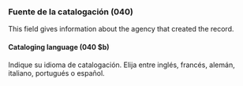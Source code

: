 ### Fuente de la catalogación (040)

This field gives information about the agency that created the record.

#### Cataloging language (040 $b)

Indique su idioma de catalogación. Elija entre inglés, francés, alemán, italiano, portugués o español.  
